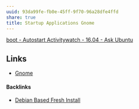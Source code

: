 ```yaml
---
uuid: 93da99fe-fb0e-45ff-9f70-96a28dfe4ffd
share: true
title: Startup Applications Gnome
---
```

[boot - Autostart Activitywatch - 16.04 - Ask Ubuntu](https://askubuntu.com/questions/1072607/autostart-activitywatch-16-04)

## Links

* [Gnome](/eb67c211-8651-42cc-b512-1ff655f7a537)

#### Backlinks

* [Debian Based Fresh Install](/e231d0df-f038-4611-b9b5-e05c6549b328)